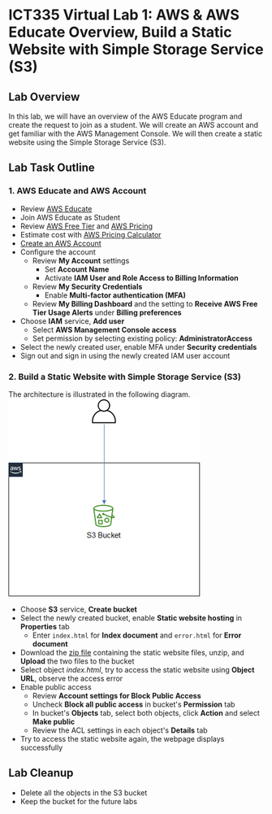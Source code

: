 # ICT335 Virtual Lab 1: AWS & AWS Educate Overview, Build a Static Website with Simple Storage Service (S3)

## Lab Overview
In this lab, we will have an overview of the AWS Educate program and create the request to join as a student. We will create an AWS account and get familiar with the AWS Management Console. We will then create a static website using the Simple Storage Service (S3).

## Lab Task Outline
### 1. AWS Educate and AWS Account
- Review [AWS Educate](https://aws.amazon.com/education/awseducate/)
- Join AWS Educate as Student
- Review [AWS Free Tier](https://aws.amazon.com/free/?all-free-tier.sort-by=item.additionalFields.SortRank&all-free-tier.sort-order=asc&awsf.Free%20Tier%20Types=*all) and [AWS Pricing](https://aws.amazon.com/pricing/?nc2=h_ql_pr_ln)
- Estimate cost with [AWS Pricing Calculator](https://calculator.aws/#/?nc2=h_ql_pr_calc_smc)
- [Create an AWS Account](https://portal.aws.amazon.com/gp/aws/developer/registration/index.html?nc2=h_ct&src=header_signup)
- Configure the account
  - Review __My Account__ settings
    - Set __Account Name__
    - Activate __IAM User and Role Access to Billing Information__
  - Review __My Security Credentials__
    - Enable __Multi-factor authentication (MFA)__
  - Review __My Billing Dashboard__ and the setting to __Receive AWS Free Tier Usage Alerts__ under __Billing preferences__
- Choose __IAM__ service, __Add user__
  - Select __AWS Management Console access__
  - Set permission by selecting existing policy: __AdministratorAccess__ 
- Select the newly created user, enable MFA under __Security credentials__
- Sign out and sign in using the newly created IAM user account

### 2. Build a Static Website with Simple Storage Service (S3)
The architecture is illustrated in the following diagram.  
![](images/Lab1-Arch.png)
  - Choose __S3__ service, __Create bucket__
  - Select the newly created bucket, enable __Static website hosting__ in __Properties__ tab
    - Enter `index.html` for __Index document__ and `error.html` for __Error document__
  - Download the [zip file](http://tinyurl.com/s3static) containing the static website files, unzip, and __Upload__ the two files to the bucket
  - Select object *index.html*, try to access the static website using __Object URL__, observe the access error
  - Enable public access
    - Review __Account settings for Block Public Access__
    - Uncheck __Block all public access__ in bucket's __Permission__ tab
    - In bucket's __Objects__ tab, select both objects, click __Action__ and select __Make public__
    - Review the ACL settings in each object's __Details__ tab
  - Try to access the static website again, the webpage displays successfully

## Lab Cleanup
- Delete all the objects in the S3 bucket
- Keep the bucket for the future labs
